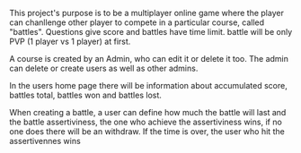 This project's purpose is to be a multiplayer online game where the player can chanllenge other player to compete in a particular course, called  "battles". Questions give score and  battles have time limit. battle will be only PVP (1 player vs 1 player) at first.

A course is created by an Admin, who can edit it or delete it too. The admin can delete or create users as well as other admins.

In the users home page there will be information about accumulated score, battles total, battles won and battles lost.

When creating a battle, a user can define how much the battle will last and the battle assertiviness, the one who achieve the assertiviness wins, if no one does there will be an withdraw. If the time is over, the user who hit the assertivennes wins
